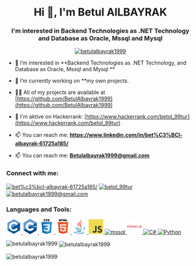 <h1 align="center">Hi 👋, I'm Betul AlLBAYRAK</h1>
<h3 align="center"> I'm interested in Backend Technologies as .NET Technology and Database as Oracle, Mssql and Mysql</h3>

<p align="center"> <a href="https://github.com/ryo-ma/github-profile-trophy"><img src="https://github-profile-trophy.vercel.app/?username=betulalbayrak1999" alt="betulalbayrak1999" /></a></p>

- 🔭 I’m interested in **Backend Technologies as .NET Technology, and Database as Oracle, Mssql and Mysql **

- 🌱 I’m currently working on **my own projects.

- 👨‍💻 All of my projects are available at [https://github.com/BetulAlbayrak1999](https://github.com/BetulAlbayrak1999)

- 📝 I'm aktive on Hackerrank: [https://www.hackerrank.com/betol_99tur](https://www.hackerrank.com/betol_99tur)

- 📫 You can reach me: **https://www.linkedin.com/in/bet%C3%BCl-albayrak-61725a185/**

- 📫 You can reach me: **Betulalbayrak1999@gmail.com**

<h3 align="left">Connect with me:</h3>
<p align="left">
<a href="https://linkedin.com/in/bet%c3%bcl-albayrak-61725a185/" target="blank"><img align="center" src="https://raw.githubusercontent.com/rahuldkjain/github-profile-readme-generator/master/src/images/icons/Social/linked-in-alt.svg" alt="bet%c3%bcl-albayrak-61725a185/" height="30" width="40" /></a>
<a href="https://www.hackerrank.com/betol_99tur" target="blank"><img align="center" src="https://raw.githubusercontent.com/rahuldkjain/github-profile-readme-generator/master/src/images/icons/Social/hackerrank.svg" alt="betol_99tur" height="30" width="40" /></a>
<a href="betulalbayrak1999@gmail.com" target="blank"><img align="center" src="https://www.svgrepo.com/show/353812/google-gmail.svg" alt="betulalbayrak1999@gmail.com" height="30" width="40" /></a>
</p>



<h3 align="left">Languages and Tools:</h3>
<p align="left"> <a href="https://www.cprogramming.com/" target="_blank"> <img src="https://raw.githubusercontent.com/devicons/devicon/master/icons/c/c-original.svg" alt="c" width="40" height="40"/> </a>                        
<a href="https://www.w3schools.com/cpp/" target="_blank"> <img src="https://raw.githubusercontent.com/devicons/devicon/master/icons/cplusplus/cplusplus-original.svg" alt="cplusplus" width="40" height="40"/> </a>                    
<a href="https://www.w3schools.com/css/" target="_blank"> <img src="https://raw.githubusercontent.com/devicons/devicon/master/icons/css3/css3-original-wordmark.svg" alt="css3" width="40" height="40"/> </a>
<a href="https://www.w3.org/html/" target="_blank"> <img src="https://raw.githubusercontent.com/devicons/devicon/master/icons/html5/html5-original-wordmark.svg" alt="html5" width="40" height="40"/> </a>
<a href="https://www.java.com" target="_blank"> <img src="https://raw.githubusercontent.com/devicons/devicon/master/icons/java/java-original.svg" alt="java" width="40" height="40"/> </a> 
<a href="https://developer.mozilla.org/en-US/docs/Web/JavaScript" target="_blank"> <img src="https://raw.githubusercontent.com/devicons/devicon/master/icons/javascript/javascript-original.svg" alt="javascript" width="40" height="40"/> </a> 
<a href="https://www.microsoft.com/en-us/sql-server" target="_blank"> <img src="https://www.svgrepo.com/show/303229/microsoft-sql-server-logo.svg" alt="mssql" width="40" height="40"/> </a> <a href="https://www.oracle.com/" target="_blank"> <img src="https://raw.githubusercontent.com/devicons/devicon/master/icons/oracle/oracle-original.svg" alt="oracle" width="40" height="40"/> </a> 
<a href="https://en.wikipedia.org/wiki/C_Sharp_(programming_language)" target="_blank"> <img src="https://www.svgrepo.com/show/368620/c-sharp.svg" alt="C#" width="40" height="40"/> </a> 
<a href="https://www.python.org/" target="_blank"> <img src="https://www.svgrepo.com/show/374016/python.svg" alt="Python" width="40" height="40"/> </a></p>


<p><img align="left" src="https://github-readme-stats.vercel.app/api/top-langs?username=betulalbayrak1999&show_icons=true&locale=en&layout=compact" alt="betulalbayrak1999" /></p>

<p>&nbsp;<img align="center" src="https://github-readme-stats.vercel.app/api?username=betulalbayrak1999&show_icons=true&locale=en" alt="betulalbayrak1999" /></p>

<p><img align="center" src="https://github-readme-streak-stats.herokuapp.com/?user=betulalbayrak1999&" alt="betulalbayrak1999" /></p>
